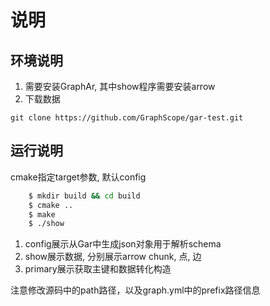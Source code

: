 # 说明

## 环境说明

1. 需要安装GraphAr, 其中show程序需要安装arrow
2. 下载数据

```shell
git clone https://github.com/GraphScope/gar-test.git
```

## 运行说明

cmake指定target参数, 默认config

``` bash
    $ mkdir build && cd build
    $ cmake ..
    $ make
    $ ./show
```

1. config展示从Gar中生成json对象用于解析schema
2. show展示数据, 分别展示arrow chunk, 点, 边
3. primary展示获取主键和数据转化构造

注意修改源码中的path路径，以及graph.yml中的prefix路径信息
